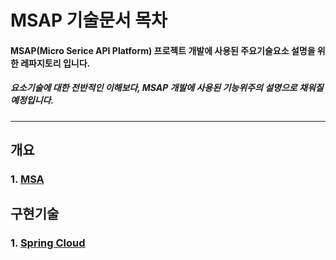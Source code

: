 # MSAP 기술문서 목차

#### MSAP(Micro Serice API Platform) 프로젝트 개발에 사용된 주요기술요소 설명을 위한 레파지토리 입니다.
##### 요소기술에 대한 전반적인 이해보다, MSAP 개발에 사용된 기능위주의 설명으로 채워질 예정입니다.

<hr />

## 개요

### 1. [MSA](https://github.com/jukyellow/msapdoc/blob/master/1_%EA%B0%9C%EC%9A%941_MSA.md "MSA")


## 구현기술

### 1. [Spring Cloud](https://github.com/jukyellow/msapdoc/blob/master/5_%EA%B5%AC%ED%98%841_Backend2_SpringCould.md "Spring Cloud")
